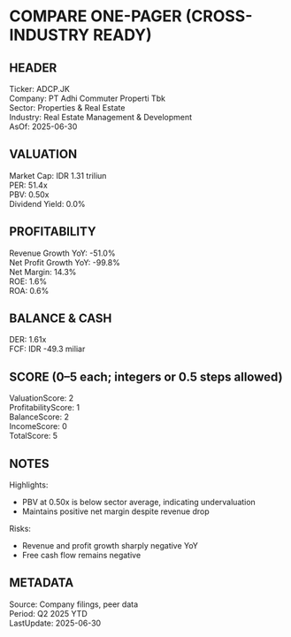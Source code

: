 # COMPARE ONE-PAGER (CROSS-INDUSTRY READY)

## HEADER
Ticker: ADCP.JK  
Company: PT Adhi Commuter Properti Tbk  
Sector: Properties & Real Estate  
Industry: Real Estate Management & Development  
AsOf: 2025-06-30

## VALUATION
Market Cap: IDR 1.31 triliun  
PER: 51.4x  
PBV: 0.50x  
Dividend Yield: 0.0%

## PROFITABILITY
Revenue Growth YoY: -51.0%  
Net Profit Growth YoY: -99.8%  
Net Margin: 14.3%  
ROE: 1.6%  
ROA: 0.6%

## BALANCE & CASH
DER: 1.61x  
FCF: IDR -49.3 miliar

## SCORE (0–5 each; integers or 0.5 steps allowed)
ValuationScore: 2  
ProfitabilityScore: 1  
BalanceScore: 2  
IncomeScore: 0  
TotalScore: 5

## NOTES
Highlights:
- PBV at 0.50x is below sector average, indicating undervaluation
- Maintains positive net margin despite revenue drop

Risks:
- Revenue and profit growth sharply negative YoY
- Free cash flow remains negative

## METADATA
Source: Company filings, peer data  
Period: Q2 2025 YTD  
LastUpdate: 2025-06-30